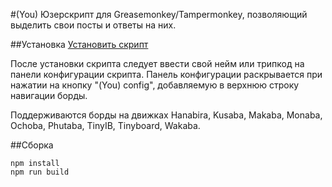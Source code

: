 #(You)
Юзерскрипт для Greasemonkey/Tampermonkey, позволяющий выделить свои посты и ответы на них.

##Установка
[Установить скрипт](https://raw.githubusercontent.com/VVatashi/-You-/master/build/you.user.js)

После установки скрипта следует ввести свой нейм или трипкод на панели конфигурации скрипта. Панель конфигурации раскрывается при нажатии на кнопку "(You) config", добавляемую в верхнюю строку навигации борды.

Поддерживаются борды на движках Hanabira, Kusaba, Makaba, Monaba, Ochoba, Phutaba, TinyIB, Tinyboard, Wakaba.

##Сборка
```
npm install
npm run build
```
